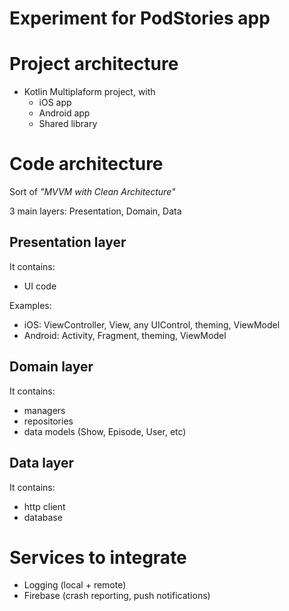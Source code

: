 # Experiment for PodStories app

# Project architecture

- Kotlin Multiplaform project, with
    - iOS app
    - Android app
    - Shared library 

# Code architecture

Sort of *"MVVM with Clean Architecture"*

3 main layers: Presentation, Domain, Data

## Presentation layer

It contains:
- UI code

Examples:
- iOS: ViewController, View, any UIControl, theming, ViewModel
- Android: Activity, Fragment, theming, ViewModel

## Domain layer

It contains:
- managers
- repositories
- data models (Show, Episode, User, etc)

## Data layer

It contains:
- http client
- database

# Services to integrate

- Logging (local + remote)
- Firebase (crash reporting, push notifications)
